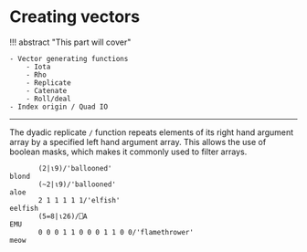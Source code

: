 # Creating vectors

!!! abstract "This part will cover"

    - Vector generating functions
        - Iota
        - Rho
        - Replicate
        - Catenate
        - Roll/deal
    - Index origin / Quad IO

---

The dyadic replicate `/` function repeats elements of its right hand argument array by a specified left hand argument array. This allows the use of boolean masks, which makes it commonly used to filter arrays.

```apl
       (2|⍳9)/'ballooned'
blond
       (~2|⍳9)/'ballooned'
aloe
       2 1 1 1 1 1/'elfish'
eelfish
       (5=8|⍳26)/⎕A
EMU
       0 0 0 1 1 0 0 0 1 1 0 0/'flamethrower'
meow
```